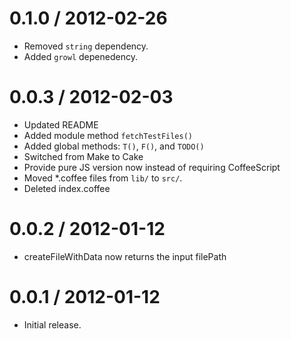 0.1.0 / 2012-02-26
==================
* Removed `string` dependency.
* Added `growl` depenedency.

0.0.3 / 2012-02-03
==================
* Updated README
* Added module method `fetchTestFiles()`
* Added global methods: `T()`, `F()`, and `TODO()`
* Switched from Make to Cake
* Provide pure JS version now instead of requiring CoffeeScript
* Moved *.coffee files from `lib/` to `src/`.
* Deleted index.coffee

0.0.2 / 2012-01-12
==================
* createFileWithData now returns the input filePath

0.0.1 / 2012-01-12
==================
* Initial release.
